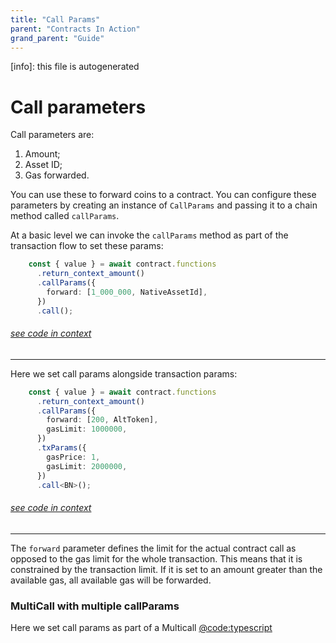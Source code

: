 ```yaml
---
title: "Call Params"
parent: "Contracts In Action"
grand_parent: "Guide"
---
```


[info]: this file is autogenerated
# Call parameters

Call parameters are:

1. Amount;
2. Asset ID;
3. Gas forwarded.

You can use these to forward coins to a contract. You can configure these parameters by creating an instance of `CallParams` and passing it to a chain method called `callParams`.

At a basic level we can invoke the `callParams` method as part of the transaction flow to set these params:

```typescript
    const { value } = await contract.functions
      .return_context_amount()
      .callParams({
        forward: [1_000_000, NativeAssetId],
      })
      .call();
```
###### [see code in context](https://github.com/FuelLabs/fuels-ts/blob/master/packages/fuel-gauge/src/call-test-contract.test.ts#L176-L183)

---


Here we set call params alongside transaction params:

```typescript
    const { value } = await contract.functions
      .return_context_amount()
      .callParams({
        forward: [200, AltToken],
        gasLimit: 1000000,
      })
      .txParams({
        gasPrice: 1,
        gasLimit: 2000000,
      })
      .call<BN>();
```
###### [see code in context](https://github.com/FuelLabs/fuels-ts/blob/master/packages/fuel-gauge/src/contract.test.ts#L261-L273)

---


The `forward` parameter defines the limit for the actual contract call as opposed to the gas limit for the whole transaction. This means that it is constrained by the transaction limit. If it is set to an amount greater than the available gas, all available gas will be forwarded.

### MultiCall with multiple callParams

Here we set call params as part of a Multicall
[@code:typescript](./packages/fuel-gauge/src/contract.test.ts#typedoc:ontract-call-params-with-multicall)
